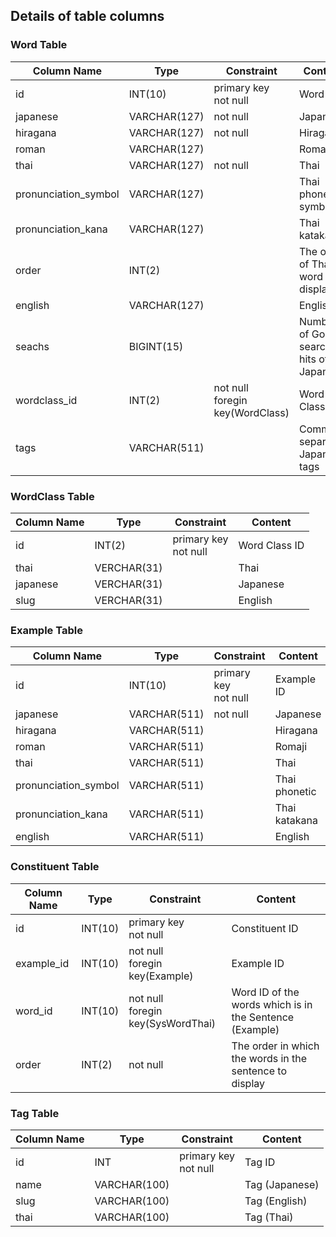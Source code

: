 ## Details of table columns
### Word Table
| Column Name  | Type          | Constraint    | Content
| ------------ | ------------- | ------------- | ------------- |
|id            | INT(10)       | primary key<br>not null | Word ID | 
|japanese      | VARCHAR(127)  | not null      | Japanese | 
|hiragana      | VARCHAR(127)  | not null      | Hiragana | 
|roman         | VARCHAR(127)  |               | Romaji | 
|thai           | VARCHAR(127) | not null      | Thai | 
|pronunciation_symbol | VARCHAR(127) |         | Thai phonetic symbol | 
|pronunciation_kana   | VARCHAR(127) |         | Thai katakana | 
|order         | INT(2)        |               | The order of Thai word to display | 
|english       | VARCHAR(127)  |               | English | 
|seachs        | BIGINT(15)    |               | Number of Google search hits of Japanese | 
|wordclass_id  | INT(2)        | not null<br>foregin key(WordClass)    | Word Class ID | 
|tags          | VARCHAR(511)  |               | Comma-separated Japanese tags | 

### WordClass Table
| Column Name  | Type          | Constraint    | Content
| ------------ | ------------- | ------------- | ------------- |
|id            | INT(2)        | primary key<br>not null    | Word Class ID | 
|thai          | VERCHAR(31)   |                | Thai  | 
|japanese      | VERCHAR(31)   |                | Japanese | 
|slug          | VERCHAR(31)   |                | English | 


### Example Table
| Column Name  | Type          | Constraint    | Content
| ------------ | ------------- | ------------- | ------------- |
|id            | INT(10)       | primary key<br>not null    | Example ID | 
|japanese      | VARCHAR(511)  | not null      | Japanese | 
|hiragana      | VARCHAR(511)  |               | Hiragana | 
|roman         | VARCHAR(511)  |               | Romaji | 
|thai          | VARCHAR(511)  |               | Thai | 
|pronunciation_symbol | VARCHAR(511)    |      | Thai phonetic | 
|pronunciation_kana   | VARCHAR(511)    |      | Thai katakana | 
|english       | VARCHAR(511)  |               | English | 

### Constituent Table
| Column Name  | Type          | Constraint    | Content
| ------------ | ------------- | ------------- | ------------- |
|id            | INT(10)       | primary key<br>not null              | Constituent ID | 
|example_id    | INT(10)       | not null<br>foregin key(Example)    | Example ID | 
|word_id       | INT(10)       | not null<br>foregin key(SysWordThai) | Word ID of the words which is in the Sentence (Example) |
|order         | INT(2)        | not null    | The order in which the words in the sentence to display | 


### Tag Table
| Column Name  | Type          | Constraint    | Content
| ------------ | ------------- | ------------- | ------------- |
|id            | INT           | primary key<br>not null  | Tag ID | 
|name          | VARCHAR(100)  |               | Tag (Japanese) | 
|slug          | VARCHAR(100)  |               | Tag (English) | 
|thai          | VARCHAR(100)  |               | Tag (Thai) | 
